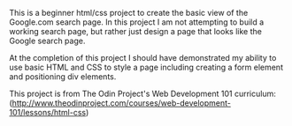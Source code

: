 This is a beginner html/css project to create the basic view of the Google.com search page. In this project I am not attempting to build a working search page, but rather just design a page that looks like the Google search page. 

At the completion of this project I should have demonstrated my ability to use basic HTML and CSS to style a page including creating a form element and positioning div elements. 

This project is from The Odin Project's Web Development 101 curriculum:(http://www.theodinproject.com/courses/web-development-101/lessons/html-css)

